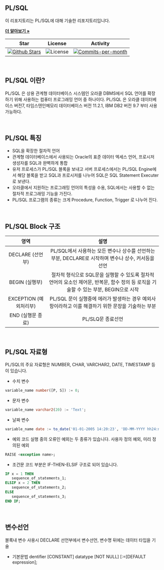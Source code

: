 ## PL/SQL

이 리포지토리는 PL/SQL에 대해 기술한 리포지토리입니다. <br />

<a href="https://github.com/devncore/devncore"><strong>더 알아보기 »</strong></a>
 
| Star | License | Activity |
|:----:|:-------:|:--------:|
| <a href="https://github.com/devncore/docs/stargazers"><img src="https://img.shields.io/github/stars/devncore/docs" alt="Github Stars"></a> | <img src="https://img.shields.io/github/license/devncore/docs" alt="License"> | <a href="https://github.com/devncore/docs/pulse"><img src="https://img.shields.io/github/commit-activity/m/devncore/docs" alt="Commits-per-month"></a> |

<br />

## PL/SQL 이란?
PL/SQL 은 상용 관계형 데이터베이스 시스템인 오라클 DBMS에서 SQL 언어를 확장하기 위해 사용하는 컴퓨터 프로그래밍 언어 중 하나이다.
PL/SQL 은 오라클 데이터베이스 버전7, 타임스텐인메모리 데이터베이스 버전 11.2.1, IBM DB2 버전 9.7 부터 사용 가능하다.

<br />

## PL/SQL 특징
- SQL을 확장한 절차적 언어
- 관계형 데이터베이스에서 사용되는 Oracle의 표준 데이터 엑세스 언어, 프로시저 생성자를 SQL과 완벽하게 통합
- 유저 프로세스가 PL/SQL 블록을 보내고 서버 프로세스에서는 PL/SQL Engine에서 해당 블록을 받고 SQL과 프로시저를 나누어 SQL은 SQL Statement Executer로 보낸다.
- 오라클에서 지원하는 프로그래밍 언어의 특성을 수용, SQL에서는 사용할 수 없는 절차적 프로그래밍 기능을 가진다.
- PL/SQL 프로그램의 종류는 크게 Procedure, Function, Trigger 로 나누어 진다.

<br />

## PL/SQL Block 구조
| 영역 | 설명|
|:---:|:---:|
| DECLARE (선언부) | PL/SQL에서 사용하는 모든 변수나 상수를 선언하는 부분, DECLARE로 시작하며 변수나 상수, 커서등을 선언 |
| BEGIN (실행부) | 절차적 형식으로 SQL문을 실행할 수 있도록 절차적 언어의 요소인 제어문, 반복문, 함수 정의 등 로직을 기술할 수 있는 부분, BEGIN으로 시작 |
| EXCEPTION (예외처리부) | PL/SQL 문이 실행중에 에러가 발생하는 경우 예외사항이라하고 이를 해결하기 위한 문장을 기술하는 부분 |
| END (실행문 종료) | PL/SLQ문 종료선언|

<br />

## PL/SQL 자료형
PL/SQL의 주요 자료형은 NUMBER, CHAR, VARCHAR2, DATE, TIMESTAMP 등이 있습니다.

- 수치 변수
```SQL
variable_name number([P, S]) := 0;
```

- 문자 변수
```SQL
variable_name varchar2(20) := 'Text';
```

- 날짜 변수
```SQL
variable_name date := to_date('01-01-2005 14:20:23', 'DD-MM-YYYY hh24:mi:ss');
```

- 예외
코드 실행 중의 오류인 예외는 두 종류가 있습니다. 사용자 정의 예외, 미리 정의된 예외
```SQL
RAISE <exception name>;
```

- 조건문
코드 부분은 IF-THEN-ELSIF 구조로 되어 있습니다.

```SQL
IF x = 1 THEN
   sequence_of_statements_1;
ELSIF x = 2 THEN
   sequence_of_statements_2;
ELSE
   sequence_of_statements_3;
END IF;
```

<br />

## 변수선언
블록내 변수 사용시 DECLARE 선언부에서 변수선언, 변수명 뒤에는 데이터 타입을 기술

- 기본문법
dentifier [CONSTANT] datatype [NOT NULL] [:=[DEFAULT expression];


